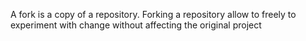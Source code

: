 A fork is a copy of a repository. Forking a repository allow to freely to experiment with change without affecting the original project
